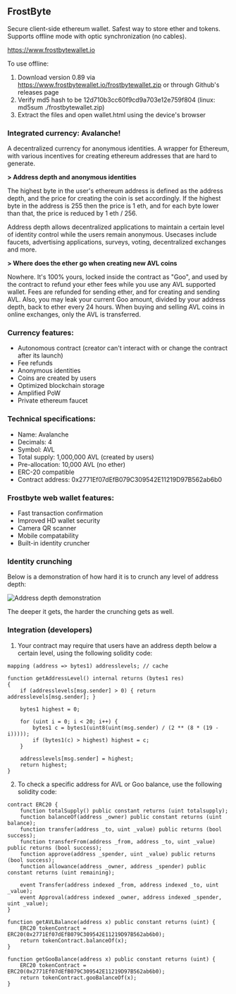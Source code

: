 ## FrostByte

Secure client-side ethereum wallet. Safest way to store ether and tokens. Supports offline mode with optic synchronization (no cables).

https://www.frostbytewallet.io

To use offline:

1. Download version 0.89 via https://www.frostbytewallet.io/frostbytewallet.zip or through Github's releases page
2. Verify md5 hash to be 12d710b3cc60f9cd9a703e12e759f804 (linux: md5sum ./frostbytewallet.zip)
3. Extract the files and open wallet.html using the device's browser

### Integrated currency: Avalanche!

A decentralized currency for anonymous identities. A wrapper for Ethereum, with various incentives for creating ethereum addresses that are hard to generate.

**> Address depth and anonymous identities**

The highest byte in the user's ethereum address is defined as the address depth, and the price for creating the coin is set accordingly. If the highest byte in the address is 255 then the price is 1 eth, and for each byte lower than that, the price is reduced by 1 eth / 256.

Address depth allows decentralized applications to maintain a certain level of identity control while the users remain anonymous. Usecases include faucets, advertising applications, surveys, voting, decentralized exchanges and more.

**> Where does the ether go when creating new AVL coins**

Nowhere. It's 100% yours, locked inside the contract as "Goo", and used by the contract to refund your ether fees while you use any AVL supported wallet. Fees are refunded for sending ether, and for creating and sending AVL. Also, you may leak your current Goo amount, divided by your address depth, back to ether every 24 hours. When buying and selling AVL coins in online exchanges, only the AVL is transferred.

### Currency features:

- Autonomous contract (creator can't interact with or change the contract after its launch)
- Fee refunds
- Anonymous identities
- Coins are created by users
- Optimized blockchain storage
- Amplified PoW
- Private ethereum faucet

### Technical specifications:

- Name: Avalanche
- Decimals: 4
- Symbol: AVL
- Total supply: 1,000,000 AVL (created by users)
- Pre-allocation: 10,000 AVL (no ether)
- ERC-20 compatible
- Contract address: 0x2771Ef07dEfB079C309542E11219D97B562ab6b0

### Frostbyte web wallet features:

- Fast transaction confirmation
- Improved HD wallet security
- Camera QR scanner
- Mobile compatability
- Built-in identity cruncher

### Identity crunching

Below is a demonstration of how hard it is to crunch any level of address depth:

![Address depth demonstration](https://i.imgur.com/b6iBd79.png)

The deeper it gets, the harder the crunching gets as well.

### Integration (developers)

1. Your contract may require that users have an address depth below a certain level, using the following solidity code:

```solidity
mapping (address => bytes1) addresslevels; // cache

function getAddressLevel() internal returns (bytes1 res)
{
    if (addresslevels[msg.sender] > 0) { return addresslevels[msg.sender]; }

    bytes1 highest = 0;

    for (uint i = 0; i < 20; i++) {
	    bytes1 c = bytes1(uint8(uint(msg.sender) / (2 ** (8 * (19 - i)))));
	    if (bytes1(c) > highest) highest = c;
    }

    addresslevels[msg.sender] = highest;
    return highest;
}
```
2. To check a specific address for AVL or Goo balance, use the following solidity code:

```solidity
contract ERC20 {
    function totalSupply() public constant returns (uint totalsupply);
    function balanceOf(address _owner) public constant returns (uint balance);
    function transfer(address _to, uint _value) public returns (bool success);
    function transferFrom(address _from, address _to, uint _value) public returns (bool success);
    function approve(address _spender, uint _value) public returns (bool success);
    function allowance(address _owner, address _spender) public constant returns (uint remaining);
    
    event Transfer(address indexed _from, address indexed _to, uint _value);
    event Approval(address indexed _owner, address indexed _spender, uint _value);
}

function getAVLBalance(address x) public constant returns (uint) {
    ERC20 tokenContract = ERC20(0x2771Ef07dEfB079C309542E11219D97B562ab6b0);
    return tokenContract.balanceOf(x);
}

function getGooBalance(address x) public constant returns (uint) {
    ERC20 tokenContract = ERC20(0x2771Ef07dEfB079C309542E11219D97B562ab6b0);
    return tokenContract.gooBalanceOf(x);
}
```
